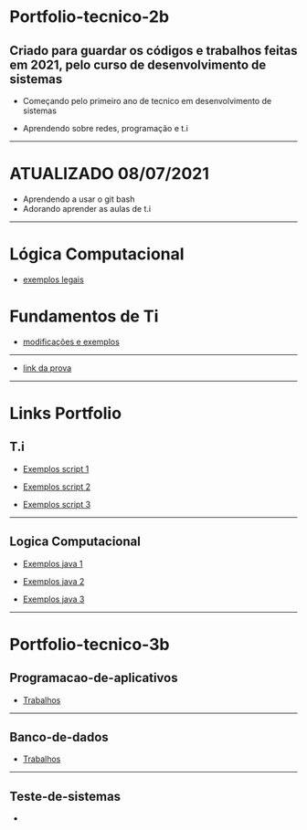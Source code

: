 # Portfolio-tecnico-2b
## Criado para guardar os códigos e trabalhos feitas em 2021, pelo curso de desenvolvimento de sistemas

* Começando pelo primeiro ano de tecnico em desenvolvimento de sistemas

* Aprendendo sobre redes, programação e t.i

-----------------------------------------------------------------------

# ATUALIZADO 08/07/2021

* Aprendendo a usar o git bash
* Adorando aprender as aulas de t.i
-----------------------------------------------------------------------

# Lógica Computacional
* [exemplos legais](/logica_computacional/exemplos_java)

# Fundamentos de Ti

* [modificações e exemplos](/atividades-fundamentos/exemplos)
-----------------------------------------------------------------------
* [link da prova](/prova)

-----------------------------------------------------------------------
# Links Portfolio

## T.i

* [Exemplos script 1](/atividades-fundamentos/exemplos/exemplo1.sh)

* [Exemplos script 2](/atividades-fundamentos/exemplos/exemplo2.sh)

* [Exemplos script 3](/atividades-fundamentos/exemplos/exemplo3.sh)

-----------------------------------------------------------------------
## Logica Computacional

* [Exemplos java 1](/logica_computacional/exemplos_java/exemplo1.java)

* [Exemplos java 2](/logica_computacional/exemplos_java/exemplo2.java)
	
* [Exemplos java 3](/logica_computacional/exemplos_java/exemplo2.java)

-----------------------------------------------------------------------
# Portfolio-tecnico-3b

## Programacao-de-aplicativos
* [Trabalhos](https://github.com/Leandro-Pedro/Portfolio-tecnico-3b-/tree/main/programacao-de-aplicativo)
-----------------------------------------------------------------------
## Banco-de-dados
* [Trabalhos](https://github.com/Leandro-Pedro/Portfolio-tecnico-3b-/tree/main/Banco_de_dados)

-----------------------------------------------------------------------
## Teste-de-sistemas
* 
